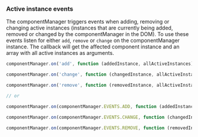 ### <a name="active-instance-events"></a> Active instance events
The componentManager triggers events when adding, removing or changing active instances (instances that are currently being added, removed or changed by the componentManager in the DOM). To use these events listen for either `add`, `remove` or `change` on the componentManager instance. The callback will get the affected component instance and an array with all active instances as arguments.

```javascript
componentManager.on('add', function (addedInstance, allActiveInstances) {});

componentManager.on('change', function (changedInstance, allActiveInstances) {});

componentManager.on('remove', function (removedInstance, allActiveInstances) {});

// or

componentManager.on(componentManager.EVENTS.ADD, function (addedInstance, allActiveInstances) {});

componentManager.on(componentManager.EVENTS.CHANGE, function (changedInstance, allActiveInstances) {});

componentManager.on(componentManager.EVENTS.REMOVE, function (removedInstance, allActiveInstances) {});
```
